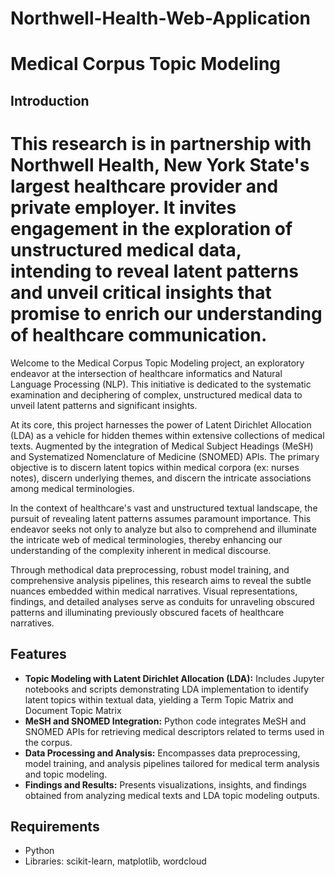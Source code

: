 # Northwell-Health-Web-Application

# Medical Corpus Topic Modeling


## Introduction

# This research is in partnership with Northwell Health, New York State's largest healthcare provider and private employer. It invites engagement in the exploration of unstructured medical data, intending to reveal latent patterns and unveil critical insights that promise to enrich our understanding of healthcare communication.

Welcome to the Medical Corpus Topic Modeling project, an exploratory endeavor at the intersection of healthcare informatics and Natural Language Processing (NLP). This initiative is dedicated to the systematic examination and deciphering of complex, unstructured medical data to unveil latent patterns and significant insights.

At its core, this project harnesses the power of Latent Dirichlet Allocation (LDA) as a vehicle for hidden themes within extensive collections of medical texts. Augmented by the integration of Medical Subject Headings (MeSH) and Systematized Nomenclature of Medicine (SNOMED) APIs. The primary objective is to discern latent topics within medical corpora (ex: nurses notes), discern underlying themes, and discern the intricate associations among medical terminologies.

In the context of healthcare's vast and unstructured textual landscape, the pursuit of revealing latent patterns assumes paramount importance. This endeavor seeks not only to analyze but also to comprehend and illuminate the intricate web of medical terminologies, thereby enhancing our understanding of the complexity inherent in medical discourse.

Through methodical data preprocessing, robust model training, and comprehensive analysis pipelines, this research aims to reveal the subtle nuances embedded within medical narratives. Visual representations, findings, and detailed analyses serve as conduits for unraveling obscured patterns and illuminating previously obscured facets of healthcare narratives.




## Features

- **Topic Modeling with Latent Dirichlet Allocation (LDA):** Includes Jupyter notebooks and scripts demonstrating LDA implementation to identify latent topics within textual data, yielding a Term Topic Matrix and Document Topic Matrix
- **MeSH and SNOMED Integration:** Python code integrates MeSH and SNOMED APIs for retrieving medical descriptors related to terms used in the corpus.
- **Data Processing and Analysis:** Encompasses data preprocessing, model training, and analysis pipelines tailored for medical term analysis and topic modeling.
- **Findings and Results:** Presents visualizations, insights, and findings obtained from analyzing medical texts and LDA topic modeling outputs.

## Requirements

- Python 
- Libraries: scikit-learn, matplotlib, wordcloud
